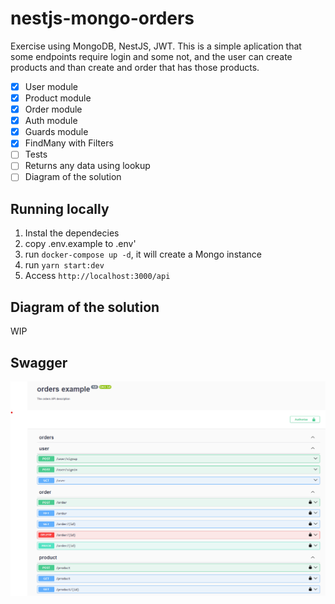 # nestjs-mongo-orders

Exercise using MongoDB, NestJS, JWT. This is a simple aplication that some endpoints require login and some not, and the user can create products and than create and order that has those products.

- [x] User module
- [x] Product module
- [x] Order module
- [x] Auth module
- [x] Guards module
- [x] FindMany with Filters
- [ ] Tests
- [ ] Returns any data using lookup
- [ ] Diagram of the solution

## Running locally

1. Instal the dependecies
2. copy .env.example to .env'
3. run `docker-compose up -d`, it will create a Mongo instance
4. run `yarn start:dev`
5. Access `http://localhost:3000/api`

## Diagram of the solution

WIP

## Swagger

![Preview](https://github.com/henriqueweiand/nestjs-mongodb-order/blob/master/assets/swagger.png)
